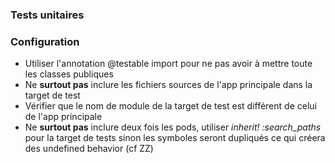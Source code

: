 ### Tests unitaires

### Configuration
- Utiliser l'annotation @testable import pour ne pas avoir à mettre toute les classes publiques
- Ne **surtout pas** inclure les fichiers sources de l'app principale dans la target de test
- Vérifier que le nom de module de la target de test est différent de celui de l'app principale
- Ne **surtout pas** inclure deux fois les pods, utiliser *inherit! :search_paths* pour la target de tests sinon les symboles
seront dupliqués ce qui créera des undefined behavior (cf ZZ)
